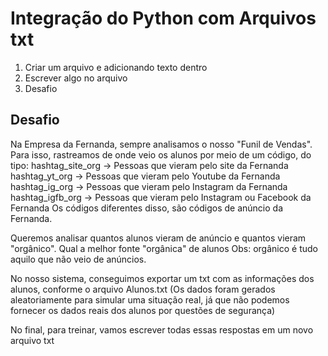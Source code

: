 # Integração do Python com Arquivos txt
1) Criar um arquivo e adicionando texto dentro
2) Escrever algo no arquivo
3) Desafio

## Desafio
Na Empresa da Fernanda, sempre analisamos o nosso "Funil de Vendas". Para isso, rastreamos de onde veio os alunos por meio de um código, do tipo: 
hashtag_site_org -> Pessoas que vieram pelo site da Fernanda
hashtag_yt_org -> Pessoas que vieram pelo Youtube da Fernanda
hashtag_ig_org -> Pessoas que vieram pelo Instagram da Fernanda
hashtag_igfb_org -> Pessoas que vieram pelo Instagram ou Facebook da Fernanda
Os códigos diferentes disso, são códigos de anúncio da Fernanda.

Queremos analisar quantos alunos vieram de anúncio e quantos vieram "orgânico".
Qual a melhor fonte "orgânica" de alunos
Obs: orgânico é tudo aquilo que não veio de anúncios.

No nosso sistema, conseguimos exportar um txt com as informações dos alunos, conforme o arquivo Alunos.txt
(Os dados foram gerados aleatoriamente para simular uma situação real, já que não podemos fornecer os dados reais dos alunos por questões de segurança)

No final, para treinar, vamos escrever todas essas respostas em um novo arquivo txt
